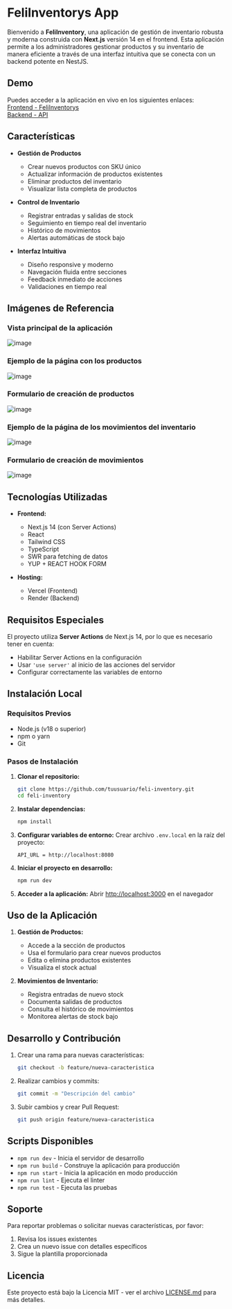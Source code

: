 # FeliInventorys App

Bienvenido a **FeliInventory**, una aplicación de gestión de inventario robusta y moderna construida con **Next.js** versión 14 en el frontend. Esta aplicación permite a los administradores gestionar productos y su inventario de manera eficiente a través de una interfaz intuitiva que se conecta con un backend potente en NestJS.

## Demo

Puedes acceder a la aplicación en vivo en los siguientes enlaces:  
[Frontend - FeliInventorys](https://feli-inventory-frontend.vercel.app)  
[Backend - API](https://feliinventorybackend.onrender.com/docs)

## Características

- **Gestión de Productos**
  - Crear nuevos productos con SKU único
  - Actualizar información de productos existentes
  - Eliminar productos del inventario
  - Visualizar lista completa de productos

- **Control de Inventario**
  - Registrar entradas y salidas de stock
  - Seguimiento en tiempo real del inventario
  - Histórico de movimientos
  - Alertas automáticas de stock bajo

- **Interfaz Intuitiva**
  - Diseño responsive y moderno
  - Navegación fluida entre secciones
  - Feedback inmediato de acciones
  - Validaciones en tiempo real

## Imágenes de Referencia

### Vista principal de la aplicación
![image](https://github.com/user-attachments/assets/9821fbe8-301b-469c-9600-7f492b35a465)

### Ejemplo de la página con los productos
![image](https://github.com/user-attachments/assets/52a6f404-90b9-4d81-88f3-29361afadf59)

### Formulario de creación de productos
![image](https://github.com/user-attachments/assets/9b566b25-b87c-4b95-a924-2f27515bf314)

### Ejemplo de la página de los movimientos del inventario
![image](https://github.com/user-attachments/assets/28db9aa4-47c4-461c-b0e4-8bb45ddd2eda)

### Formulario de creación de movimientos
![image](https://github.com/user-attachments/assets/769da044-9200-4c0a-8c40-dda30494f2aa)


## Tecnologías Utilizadas

- **Frontend:**
  - Next.js 14 (con Server Actions)
  - React
  - Tailwind CSS
  - TypeScript
  - SWR para fetching de datos
  - YUP + REACT HOOK FORM

- **Hosting:**
  - Vercel (Frontend)
  - Render (Backend)

## Requisitos Especiales

El proyecto utiliza **Server Actions** de Next.js 14, por lo que es necesario tener en cuenta:

- Habilitar Server Actions en la configuración
- Usar `'use server'` al inicio de las acciones del servidor
- Configurar correctamente las variables de entorno

## Instalación Local

### Requisitos Previos

- Node.js (v18 o superior)
- npm o yarn
- Git

### Pasos de Instalación

1. **Clonar el repositorio:**
   ```bash
   git clone https://github.com/tuusuario/feli-inventory.git
   cd feli-inventory
   ```

2. **Instalar dependencias:**
   ```bash
   npm install
   ```

3. **Configurar variables de entorno:**
   Crear archivo `.env.local` en la raíz del proyecto:
   ```plaintext
   API_URL = http://localhost:8080
   ```

4. **Iniciar el proyecto en desarrollo:**
   ```bash
   npm run dev
   ```

5. **Acceder a la aplicación:**
   Abrir [http://localhost:3000](http://localhost:3000) en el navegador


## Uso de la Aplicación

1. **Gestión de Productos:**
   - Accede a la sección de productos
   - Usa el formulario para crear nuevos productos
   - Edita o elimina productos existentes
   - Visualiza el stock actual

2. **Movimientos de Inventario:**
   - Registra entradas de nuevo stock
   - Documenta salidas de productos
   - Consulta el histórico de movimientos
   - Monitorea alertas de stock bajo

## Desarrollo y Contribución

1. Crear una rama para nuevas características:
   ```bash
   git checkout -b feature/nueva-caracteristica
   ```

2. Realizar cambios y commits:
   ```bash
   git commit -m "Descripción del cambio"
   ```

3. Subir cambios y crear Pull Request:
   ```bash
   git push origin feature/nueva-caracteristica
   ```

## Scripts Disponibles

- `npm run dev` - Inicia el servidor de desarrollo
- `npm run build` - Construye la aplicación para producción
- `npm run start` - Inicia la aplicación en modo producción
- `npm run lint` - Ejecuta el linter
- `npm run test` - Ejecuta las pruebas

## Soporte

Para reportar problemas o solicitar nuevas características, por favor:
1. Revisa los issues existentes
2. Crea un nuevo issue con detalles específicos
3. Sigue la plantilla proporcionada

## Licencia

Este proyecto está bajo la Licencia MIT - ver el archivo [LICENSE.md](LICENSE.md) para más detalles.

